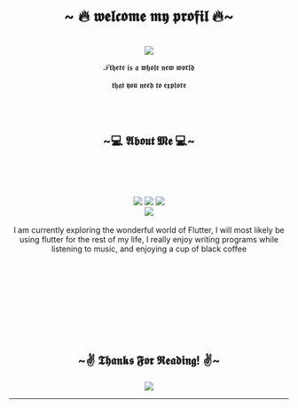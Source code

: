 <body> 
<center>
<h1 align="center">~ 🔥 𝖜𝖊𝖑𝖈𝖔𝖒𝖊 𝖒𝖞 𝖕𝖗𝖔𝖋𝖎𝖑  🔥~</h1>
<br>
<div align="center">
<!-- <a href="https://discord.com/users/202740603790819328" > -->
  <a href="https://ryanprwdev.netlify.app/" >
   <img src="https://lanyard.kyrie25.me/api/822475459500834877?waveColor=8B8BFA&waveSpotifyColor=B48EF7&gradient=7E37F9-B48EF7-E568C4&imgStyle=square"  />
  </a>
    <br>
  <p>𝒯𝖙𝖍𝖊𝖗𝖊 𝖎𝖘 𝖆 𝖜𝖍𝖔𝖑𝖊 𝖓𝖊𝖜 𝖜𝖔𝖗𝖑𝖉</p>
  <p>𝖙𝖍𝖆𝖙 𝖞𝖔𝖚 𝖓𝖊𝖊𝖉 𝖙𝖔 𝖊𝖝𝖕𝖑𝖔𝖗𝖊</p>
  <br>
 <br>
</div>
    <div align="center">
<!-- <img src="https://i.imgur.com/jx17oHT.gif"> -->
      </div>
 <h2 align="center">          ~💻  𝕬𝖇𝖔𝖚𝖙 𝕸𝖊  💻~</h2>
 <br>
<p>
  <div align="center">
  </div>
</div>
<div>
  <br>
<p align="center"><img src="https://img.shields.io/badge/Flutter%20-%231DA1F2.svg?&style=for-the-badge&logo=flutter&logoColor=white"/> <img src="https://img.shields.io/badge/FastAPI-005571?style=for-the-badge&logo=fastapi"/> <img src="https://img.shields.io/badge/mysql-%2300f.svg?style=for-the-badge&logo=mysql&logoColor=white"/><br>
<img src="https://img.shields.io/badge/dart-%230175C2.svg?style=for-the-badge&logo=dart&logoColor=white"/> <br><br>
I am currently exploring the wonderful world of Flutter, I will most likely be using flutter for the rest of my life, I really enjoy writing programs while listening to music,
and enjoying a cup of black coffee
 <br>
   <br>
   <br>
   <br>

</p>
<br>
  <br>
  <br>
  <br>
 <br>
<h2 align="center">~✌ 𝕿𝖍𝖆𝖓𝖐𝖘 𝕱𝖔𝖗 𝕽𝖊𝖆𝖉𝖎𝖓𝖌! ✌~ </h2>
<div align="center">
<img src="https://i.imgur.com/zlRP3m2.gif">
</div>
<hr>
</div>
</div>
    </center>
</body>
